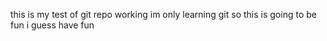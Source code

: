 this is my test of git repo working
im only learning git so this is going to be fun i guess
have fun

